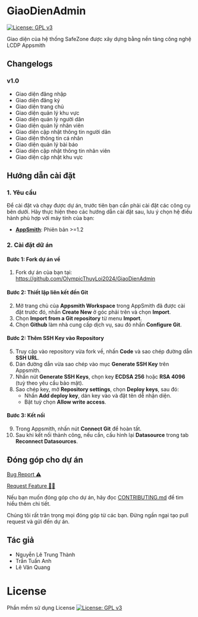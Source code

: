 # GiaoDienAdmin
[![License: GPL v3](https://img.shields.io/badge/License-GPLv3-blue.svg)](https://www.gnu.org/licenses/gpl-3.0.html)

Giao diện  của hệ thống SafeZone được xây dựng bằng nền tảng công nghệ LCDP Appsmith

## Changelogs

### v1.0
- Giao diện đăng nhập
- Giao diện đăng ký
- Giao diện trang chủ
- Giao diện quản lý khu vực
- Giao diện quản lý người dân
- Giao diện quản lý nhân viên
- Giao diện cập nhật thông tin người dân
- Giao diện thông tin cá nhân
- Giao diện quản lý bài báo
- Giao diện cập nhật thông tin nhân viên
- Giao diện cập nhật khu vực

## Hướng dẫn cài đặt
### 1. Yêu cầu
Để cài đặt và chạy được dự án, trước tiên bạn cần phải cài đặt các công cụ bên dưới. Hãy thực hiện theo các hướng dẫn cài đặt sau, lưu ý chọn hệ điều hành phù hợp với máy tính của bạn:
- [**AppSmith**](https://docs.appsmith.com/getting-started/setup): Phiên bản >=1.2

### 2. Cài đặt dữ án
#### Bước 1: Fork dự án về
1. Fork dự án của bạn tại: https://github.com/OlympicThuyLoi2024/GiaoDienAdmin
#### Bước 2: Thiết lập liên kết đến Git
2. Mở trang chủ của **Appsmith Workspace** trong AppSmith đã được cài đặt trước đó, nhấn **Create New** ở góc phải trên và chọn **Import**.
3. Chọn **Import from a Git repository** từ menu **Import**.
4. Chọn **Github** làm nhà cung cấp dịch vụ, sau đó nhấn **Configure Git**.

#### Bước 2: Thêm SSH Key vào Repository
5. Truy cập vào repository vừa fork về, nhấn **Code** và sao chép đường dẫn **SSH URL**.
6. Dán đường dẫn vừa sao chép vào mục **Generate SSH Key** trên Appsmith.
7. Nhấn nút **Generate SSH Keys**, chọn key **ECDSA 256** hoặc **RSA 4096** (tuỳ theo yêu cầu bảo mật).
8. Sao chép key, mở **Repository settings**, chọn **Deploy keys**, sau đó:
   - Nhấn **Add deploy key**, dán key vào và đặt tên dễ nhận diện.
   - Bật tuỳ chọn **Allow write access**.

#### Bước 3: Kết nối
9. Trong Appsmith, nhấn nút **Connect Git** để hoàn tất.
10. Sau khi kết nối thành công, nếu cần, cấu hình lại **Datasource** trong tab **Reconnect Datasources**.

## Đóng góp cho dự án

<a href="https://github.com/OlympicThuyLoi2024/GiaoDienAdmin/issues/new?assignees=&labels=&projects=&template=bug.md&title=BUG">Bug Report ⚠️
</a>

<a href="https://github.com/OlympicThuyLoi2024/GiaoDienAdmin/issues/new?assignees=&labels=&projects=&template=feature_template.md&title=Feature">Request Feature 👩‍💻</a>

Nếu bạn muốn đóng góp cho dự án, hãy đọc [CONTRIBUTING.md](.github/CONTRIBUTING.md) để tìm hiểu thêm chi tiết.

Chúng tôi rất trân trọng mọi đóng góp từ các bạn. Đừng ngần ngại tạo pull request và gửi đến dự án.

## Tác giả
- Nguyễn Lê Trung Thành
- Trần Tuấn Anh
- Lê Văn Quang

# License
Phần mềm sử dụng License  [![License: GPL v3](https://img.shields.io/badge/License-GPLv3-blue.svg)](https://www.gnu.org/licenses/gpl-3.0.html)

